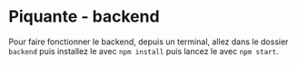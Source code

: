# Piquante - backend

Pour faire fonctionner le backend, depuis un terminal, allez dans le dossier `backend` puis installez le avec `npm install` puis lancez le avec `npm start`.